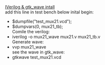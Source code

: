 [IVerilog & gtk_wave intall](https://www.youtube.com/watch?v=SzYluleCDEM)  
add this line in test bench below inital begin:  
-	$dumpfile("test_mux21.vcd");  
-	$dumpvars(0, mux21_tb);  
Comile the verilog:  
-	iverilog -o mux21_wave mux21.v mux21_tb.v   
Generate wave:  
-	vvp mux21_wave   
see the wave in gtk_wave:  
-	gtkwave test_mux21.vcd  
